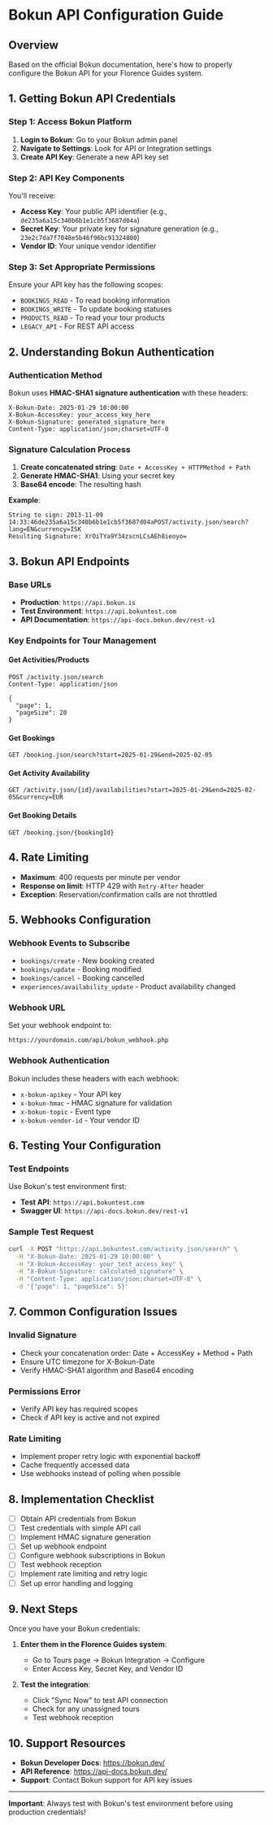 # Bokun API Configuration Guide

## Overview
Based on the official Bokun documentation, here's how to properly configure the Bokun API for your Florence Guides system.

## 1. Getting Bokun API Credentials

### Step 1: Access Bokun Platform
1. **Login to Bokun**: Go to your Bokun admin panel
2. **Navigate to Settings**: Look for API or Integration settings
3. **Create API Key**: Generate a new API key set

### Step 2: API Key Components
You'll receive:
- **Access Key**: Your public API identifier (e.g., `de235a6a15c340b6b1e1cb5f3687d04a`)
- **Secret Key**: Your private key for signature generation (e.g., `23e2c7da7f7048e5b46f96bc91324800`)
- **Vendor ID**: Your unique vendor identifier

### Step 3: Set Appropriate Permissions
Ensure your API key has the following scopes:
- `BOOKINGS_READ` - To read booking information
- `BOOKINGS_WRITE` - To update booking statuses
- `PRODUCTS_READ` - To read your tour products
- `LEGACY_API` - For REST API access

## 2. Understanding Bokun Authentication

### Authentication Method
Bokun uses **HMAC-SHA1 signature authentication** with these headers:

```http
X-Bokun-Date: 2025-01-29 10:00:00
X-Bokun-AccessKey: your_access_key_here
X-Bokun-Signature: generated_signature_here
Content-Type: application/json;charset=UTF-8
```

### Signature Calculation Process
1. **Create concatenated string**: `Date + AccessKey + HTTPMethod + Path`
2. **Generate HMAC-SHA1**: Using your secret key
3. **Base64 encode**: The resulting hash

**Example**:
```
String to sign: 2013-11-09 14:33:46de235a6a15c340b6b1e1cb5f3687d04aPOST/activity.json/search?lang=EN&currency=ISK
Resulting Signature: XrOiTYa9Y34zscnLCsAEh8ieoyo=
```

## 3. Bokun API Endpoints

### Base URLs
- **Production**: `https://api.bokun.is`
- **Test Environment**: `https://api.bokuntest.com`
- **API Documentation**: `https://api-docs.bokun.dev/rest-v1`

### Key Endpoints for Tour Management

#### Get Activities/Products
```http
POST /activity.json/search
Content-Type: application/json

{
  "page": 1,
  "pageSize": 20
}
```

#### Get Bookings
```http
GET /booking.json/search?start=2025-01-29&end=2025-02-05
```

#### Get Activity Availability
```http
GET /activity.json/{id}/availabilities?start=2025-01-29&end=2025-02-05&currency=EUR
```

#### Get Booking Details
```http
GET /booking.json/{bookingId}
```

## 4. Rate Limiting
- **Maximum**: 400 requests per minute per vendor
- **Response on limit**: HTTP 429 with `Retry-After` header
- **Exception**: Reservation/confirmation calls are not throttled

## 5. Webhooks Configuration

### Webhook Events to Subscribe
- `bookings/create` - New booking created
- `bookings/update` - Booking modified
- `bookings/cancel` - Booking cancelled
- `experiences/availability_update` - Product availability changed

### Webhook URL
Set your webhook endpoint to:
```
https://yourdomain.com/api/bokun_webhook.php
```

### Webhook Authentication
Bokun includes these headers with each webhook:
- `x-bokun-apikey` - Your API key
- `x-bokun-hmac` - HMAC signature for validation
- `x-bokun-topic` - Event type
- `x-bokun-vendor-id` - Your vendor ID

## 6. Testing Your Configuration

### Test Endpoints
Use Bokun's test environment first:
- **Test API**: `https://api.bokuntest.com`
- **Swagger UI**: `https://api-docs.bokun.dev/rest-v1`

### Sample Test Request
```bash
curl -X POST "https://api.bokuntest.com/activity.json/search" \
  -H "X-Bokun-Date: 2025-01-29 10:00:00" \
  -H "X-Bokun-AccessKey: your_test_access_key" \
  -H "X-Bokun-Signature: calculated_signature" \
  -H "Content-Type: application/json;charset=UTF-8" \
  -d '{"page": 1, "pageSize": 5}'
```

## 7. Common Configuration Issues

### Invalid Signature
- Check your concatenation order: Date + AccessKey + Method + Path
- Ensure UTC timezone for X-Bokun-Date
- Verify HMAC-SHA1 algorithm and Base64 encoding

### Permissions Error
- Verify API key has required scopes
- Check if API key is active and not expired

### Rate Limiting
- Implement proper retry logic with exponential backoff
- Cache frequently accessed data
- Use webhooks instead of polling when possible

## 8. Implementation Checklist

- [ ] Obtain API credentials from Bokun
- [ ] Test credentials with simple API call
- [ ] Implement HMAC signature generation
- [ ] Set up webhook endpoint
- [ ] Configure webhook subscriptions in Bokun
- [ ] Test webhook reception
- [ ] Implement rate limiting and retry logic
- [ ] Set up error handling and logging

## 9. Next Steps

Once you have your Bokun credentials:
1. **Enter them in the Florence Guides system**:
   - Go to Tours page → Bokun Integration → Configure
   - Enter Access Key, Secret Key, and Vendor ID
   
2. **Test the integration**:
   - Click "Sync Now" to test API connection
   - Check for any unassigned tours
   - Test webhook reception

## 10. Support Resources

- **Bokun Developer Docs**: https://bokun.dev/
- **API Reference**: https://api-docs.bokun.dev/
- **Support**: Contact Bokun support for API key issues

---

**Important**: Always test with Bokun's test environment before using production credentials!